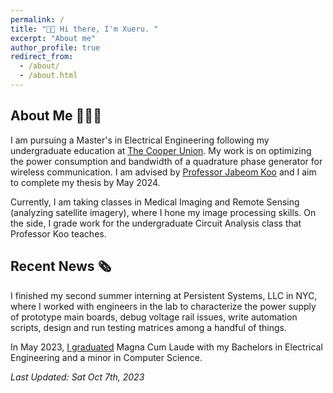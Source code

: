 ```yaml
---
permalink: /
title: "👋🏻 Hi there, I'm Xueru. "
excerpt: "About me"
author_profile: true
redirect_from: 
  - /about/
  - /about.html
---
```


## About Me 👩🏻‍🎓
I am pursuing a Master's in Electrical Engineering following my undergraduate education at [The Cooper Union](https://cooper.edu/welcome). My work is on optimizing the power consumption and bandwidth of a quadrature phase generator for wireless communication. I am advised by [Professor Jabeom Koo](https://scholar.google.com/citations?hl=en&user=SQ9yG6wAAAAJ&view_op=list_works&sortby=pubdate) and I aim to complete my thesis by May 2024. 

Currently, I am taking classes in Medical Imaging and Remote Sensing (analyzing satellite imagery), where I hone my image processing skills. On the side, I grade work for the undergraduate Circuit Analysis class that Professor Koo teaches.

## Recent News 🗞️
I finished my second summer interning at Persistent Systems, LLC in NYC, where I worked with engineers in the lab to characterize the power supply of prototype main boards, debug voltage rail issues, write automation scripts, design and run testing matrices among a handful of things. 

In May 2023, [I graduated](https://cooper.edu/gallery/commencement-2023#img_gallery-15) Magna Cum Laude with my Bachelors in Electrical Engineering and a minor in Computer Science.

_Last Updated: Sat Oct 7th, 2023_
